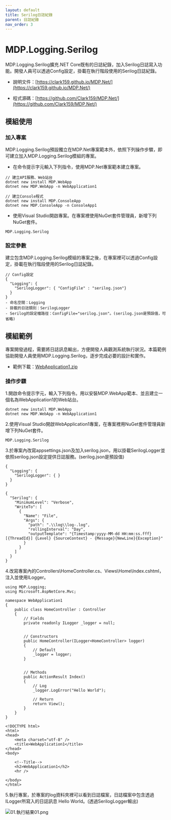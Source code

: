 ```yaml
---
layout: default
title: Serilog日誌紀錄
parent: 日誌紀錄
nav_order: 3
---
```



# MDP.Logging.Serilog

MDP.Logging.Serilog擴充.NET Core既有的日誌紀錄，加入Serilog日誌寫入功能。開發人員可以透過Config設定，掛載在執行階段使用的Serilog日誌紀錄。

- 說明文件：[https://clark159.github.io/MDP.Net/](https://clark159.github.io/MDP.Net/)

- 程式源碼：[https://github.com/Clark159/MDP.Net/](https://github.com/Clark159/MDP.Net/)


## 模組使用

### 加入專案

MDP.Logging.Serilog預設獨立在MDP.Net專案範本外，依照下列操作步驟，即可建立加入MDP.Logging.Serilog模組的專案。

- 在命令提示字元輸入下列指令，使用MDP.Net專案範本建立專案。
 
```
// 建立API服務、Web站台
dotnet new install MDP.WebApp
dotnet new MDP.WebApp -n WebApplication1

// 建立Console程式
dotnet new install MDP.ConsoleApp
dotnet new MDP.ConsoleApp -n ConsoleApp1
```

- 使用Visual Studio開啟專案。在專案裡使用NuGet套件管理員，新增下列NuGet套件。

```
MDP.Logging.Serilog
```

### 設定參數

建立包含MDP.Logging.Serilog模組的專案之後，在專案裡可以透過Config設定，掛載在執行階段使用的Serilog日誌紀錄。

```
// Config設定
{
  "Logging": {
    "SerilogLogger": { "ConfigFile" : "serilog.json"}
  }
}
- 命名空間：Logging
- 掛載的日誌類別：SerilogLogger
- Serilog的設定檔路徑：ConfigFile="serilog.json"。(serilog.json是預設值，可省略)
```


## 模組範例

專案開發過程，需要將日誌訊息輸出，方便開發人員觀測系統執行狀況。本篇範例協助開發人員使用MDP.Logging.Serilog，逐步完成必要的設計和實作。

- 範例下載：[WebApplication1.zip](https://clark159.github.io/MDP.Net/日誌紀錄/Serilog日誌紀錄/WebApplication1.zip)

### 操作步驟

1.開啟命令提示字元，輸入下列指令。用以安裝MDP.WebApp範本、並且建立一個名為WebApplication1的Web站台。

```
dotnet new install MDP.WebApp
dotnet new MDP.WebApp -n WebApplication1
```

2.使用Visual Studio開啟WebApplication1專案，在專案裡用NuGet套件管理員新增下列NuGet套件。

```
MDP.Logging.Serilog
```

3.於專案內改寫appsettings.json及加入serilog.json，用以掛載SerilogLogger並依照serilog.json設定提供日誌服務。(serilog.json是預設值)

```
{
  "Logging": {
    "SerilogLogger": { }
  }
}
```

```
{
  "Serilog": {
    "MinimumLevel": "Verbose",
    "WriteTo": [
      {
        "Name": "File",
        "Args": {
          "path": ".\\log\\log-.log",
          "rollingInterval": "Day",
          "outputTemplate": "{Timestamp:yyyy-MM-dd HH:mm:ss.fff} [{ThreadId}] {Level} {SourceContext} - {Message}{NewLine}{Exception}"
        }
      }
    ]
  }
}
```

4.改寫專案內的Controllers\HomeController.cs、Views\Home\Index.cshtml，注入並使用ILogger。

```
using MDP.Logging;
using Microsoft.AspNetCore.Mvc;

namespace WebApplication1
{
    public class HomeController : Controller
    {
        // Fields
        private readonly ILogger _logger = null;


        // Constructors
        public HomeController(ILogger<HomeController> logger)
        {
            // Default
            _logger = logger;
        }


        // Methods
        public ActionResult Index()
        {
            // Log
            _logger.LogError("Hello World");

            // Return
            return View();
        }
    }
}
```

```
<!DOCTYPE html>
<html>
<head>
    <meta charset="utf-8" />
    <title>WebApplication1</title>
</head>
<body>

    <!--Title-->
    <h2>WebApplication1</h2>
    <hr />

</body>
</html>
```

5.執行專案，於專案的log資料夾裡可以看到日誌檔案，日誌檔案中包含透過ILogger所寫入的日誌訊息 Hello World。(透過SerilogLogger輸出)

![01.執行結果01.png](https://clark159.github.io/MDP.Net/日誌紀錄/Serilog日誌紀錄/01.執行結果01.png)
